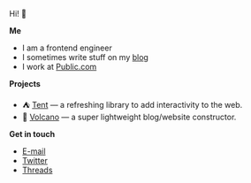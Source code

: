 Hi! 👋

**Me**

- I am a frontend engineer
- I sometimes write stuff on my [blog](https://itsmeseb.dev)
- I work at [Public.com](https://public.com)

**Projects**

- ⛺ [Tent](https://github.com/tentjs/tent) — a refreshing library to add interactivity to the web.
- 🌋 [Volcano](https://github.com/sebkolind/volcano) — a super lightweight blog/website constructor.

**Get in touch**

- [E-mail](mailto:artiste_avid_0z@icloud.com)
- [Twitter](https://x.com/seb_lks)
- [Threads](https://threads.net/sebkolind)

<!---
sebkolind/sebkolind is a ✨ special ✨ repository because its `README.md` (this file) appears on your GitHub profile.
You can click the Preview link to take a look at your changes.
--->
